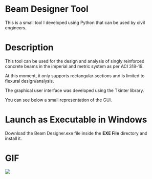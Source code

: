 # Beam Designer Tool
This is a small tool I developed using Python that can be used by civil engineers.


# Description
This tool can be used for the design and analysis of singly reinforced concrete beams in the imperial and metric system as per ACI 318-19.

At this moment, it only supports rectangular sections and is limited to flexural design/analysis.

The graphical user interface was developed using the Tkinter library.

You can see below a small representation of the GUI.


# Launch as Executable in Windows
Download the Beam Designer.exe file inside the **EXE File** directory and install it.


# GIF
<img src="https://media.giphy.com/media/RjVcs4OL8TJc062l8i/giphy.gif"/>

